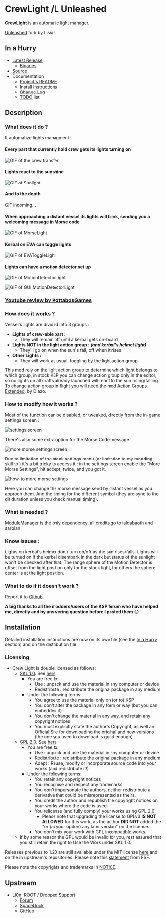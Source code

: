 # CrewLight /L Unleashed

**CrewLight** is an automatic light manager.

[Unleashed](https://ksp.lisias.net/add-ons-unleashed/) fork by Lisias.


## In a Hurry

* [Latest Release](https://github.com/net-lisias-kspu/CrewLight/releases)
    + [Binaries](https://github.com/net-lisias-kspu/CrewLight/tree/Archive)
* [Source](https://github.com/net-lisias-kspu/CrewLight)
* Documentation
    + [Project's README](https://github.com/net-lisias-kspu/CrewLight/blob/master/README.md)
    + [Install Instructions](https://github.com/net-lisias-kspu/CrewLight/blob/master/INSTALL.md)
    + [Change Log](./CHANGE_LOG.md)
    + [TODO](./TODO.md) list


## Description

### What does it do ?

It automatize lights managment !

#### Every part that currently hold crew gets its lights turning on

![GIF of the crew transfer](./Docs/imgs/QUqylip.gif)


#### Lights react to the sunshine

![GIF of Sunlight](./Docs/imgs/hw9wEd8.gif)


#### And to the depth

GIF incoming...


#### When approaching a distant vessel its lights will blink, sending you a welcoming message in Morse code

![GIF of MorseLight](./Docs/imgs/YlwWKMr.gif)


#### Kerbal on EVA can toggle lights

![GIF of EVAToggleLight](./Docs/imgs/DO9GwbO.gif)


#### Lights can have a motion detector set up

![GIF of MotionDetectorLight](./Docs/imgs/M0n02ZM.gif)

![GIF of GUI MotionDetectorLight](./Docs/imgs/MmYwl2Y.gif)


### [Youtube review by KottabosGames](https://youtu.be/AE1pvzh2q1Y)


### How does it works ?

Vessel's lights are divided into 3 groups : 
* **Lights of crew-able part :**
  * They will remain off until a kerbal gets on-board
* **Lights NOT in the light action group : _(and kerbal's helmet light)_**
  * They'll go on when the sun's fall, off when it rises
* **Other Lights :**
  * They will work as usual, toggling by the light action group
  
This mod rely on the light action group to determine which light belongs to which group, in stock KSP you can change action group only in the editor, so no lights on all crafts already launched will react to the sun rising/falling. To change action group in flight you will need the mod [Action Groups Extended](http://forum.kerbalspaceprogram.com/index.php?/topic/67235-122dec1016-action-groups-extended-250-action-groups-in-flight-editing-now-kosremotetech/), by Diazo.
  
  
### How to modify how it works ?
  
Most of the function can be disabled, or tweaked, directly from the in-game settings screen : 
 
![settings screen](./Docs/imgs/1OoqY7n.png)
 
There's also some extra option for the Morse Code message. 
 
![more morse settings screen](./Docs/imgs/z8QINGo.png)
 
Due to limitation of the stock settings menu (or limitation to my modding skill :p ) it's a bit tricky to access it : in the settings screen enable the "More Morse Settings", hit accept, twice, and you got it.
 
![how-to more morse settings](./Docs/imgs/N8tFWe0.png)

Here you can change the morse message send by distant vessel as you approch them. And the timing for the different symbol (they are sync to the dit duration unless you check manual timing).
 
  
  
### What is needed ?
  
[ModuleManager](http://forum.kerbalspaceprogram.com/index.php?/topic/50533-121-module-manager-275-november-29th-2016-better-late-than-never/) is the only dependency, all credits go to ialdabaoth and sarbian


### Know issues :

Lights on kerbal's helmet don't turn on/off as the sun rises/falls. Lights will be turned on if the kerbal disembark in the dark but status of the sunlight won't be checked after that.
The range sphere of the Motion Detector is offset from the light position only for the stock light, for others the sphere center is at the light position.


### What to do if it doesn't work ?

Report it to [Github](https://github.com/Li0n-0/CrewLight).

**A big thanks to all the modders/users of the KSP forum who have helped me, directly and by answering question before I posted them** :wink:


## Installation

Detailed installation instructions are now on its own file (see the [In a Hurry](#in-a-hurry) section) and on the distribution file.

### Licensing

* Crew Light is double licensed as follows:
	+ [SKL 1.0](https://ksp.lisias.net/SKL-1_0.txt). See [here](./LICENSE.KSPe.SKL-1_0)
		+ You are free to:
			- Use : unpack and use the material in any computer or device
			- Redistribute : redistribute the original package in any medium
		+ Under the following terms:
			- You agree to use the material only on (or to) KSP
			- You don't alter the package in any form or way (but you can embedded it)
			- You don't change the material in any way, and retain any copyright notices
			- You must explicitly state the author's Copyright, as well an Official Site for downloading the original and new versions (the one you used to download is good enough)
	+ [GPL 2.0](https://www.gnu.org/licenses/gpl-2.0.txt). See [here](./LICENSE.KSPe.GPL-2_0)
		+ You are free to:
			- Use : unpack and use the material in any computer or device
			- Redistribute : redistribute the original package in any medium
			- Adapt : Reuse, modify or incorporate source code into your works (and redistribute it!) 
		+ Under the following terms:
			- You retain any copyright notices
			- You recognise and respect any trademarks
			- You don't impersonate the authors, neither redistribute a derivative that could be misrepresented as theirs.
			- You credit the author and republish the copyright notices on your works where the code is used.
			- You relicense (and fully comply) your works using GPL 2.0
				- Please note that upgrading the license to GPLv3 **IS NOT ALLOWED** for this work, as the author **DID NOT** added the "or (at your option) any later version" on the license.
			- You don't mix your work with GPL incompatible works.
	* If by some reason the GPL would be invalid for you, rest assured that you still retain the right to Use the Work under SKL 1.0. 

Releases previous to 1.20 are still available under the MIT license [here](https://github.com/net-lisias-kspu/CrewLight/tree/upstream/master) and on the in upstream's repositories. Please note this [statement](https://www.gnu.org/licenses/license-list.en.html#Expat) from FSF.

Please note the copyrights and trademarks in [NOTICE](./NOTICE).


## Upstream

* [Li0n](https://forum.kerbalspaceprogram.com/index.php?/profile/142527-li0n/): ROOT / Dropped Support
	+ [Forum](https://forum.kerbalspaceprogram.com/index.php?/topic/154901-*)
	+ [SpaceDock](https://spacedock.info/mod/1012/Crew%20Light)
	+ [GitHub](https://github.com/Li0n-0/CrewLight.git)

